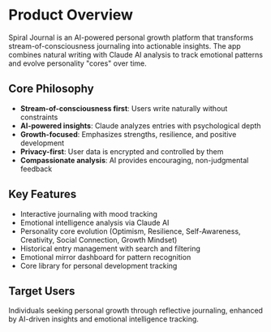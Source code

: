 # Product Overview

Spiral Journal is an AI-powered personal growth platform that transforms stream-of-consciousness journaling into actionable insights. The app combines natural writing with Claude AI analysis to track emotional patterns and evolve personality "cores" over time.

## Core Philosophy
- **Stream-of-consciousness first**: Users write naturally without constraints
- **AI-powered insights**: Claude analyzes entries with psychological depth  
- **Growth-focused**: Emphasizes strengths, resilience, and positive development
- **Privacy-first**: User data is encrypted and controlled by them
- **Compassionate analysis**: AI provides encouraging, non-judgmental feedback

## Key Features
- Interactive journaling with mood tracking
- Emotional intelligence analysis via Claude AI
- Personality core evolution (Optimism, Resilience, Self-Awareness, Creativity, Social Connection, Growth Mindset)
- Historical entry management with search and filtering
- Emotional mirror dashboard for pattern recognition
- Core library for personal development tracking

## Target Users
Individuals seeking personal growth through reflective journaling, enhanced by AI-driven insights and emotional intelligence tracking.